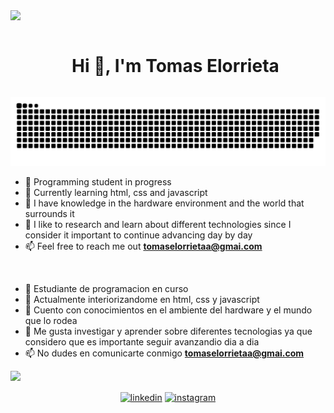 <img src="https://user-images.githubusercontent.com/73097560/115834477-dbab4500-a447-11eb-908a-139a6edaec5c.gif">
<div id="user-content-toc">
  <ul align="center">
    <summary><h1 style="display: inline-block">Hi 👋, I'm Tomas Elorrieta</h1></summary>
  </ul>
</div>
<div align="center">
  <img  src="https://github.com/1999AZZAR/1999AZZAR/blob/readme/resources/img/grid-snake.svg"
       alt="snake" /></a>
</div>

- 🔭 Programming student in progress
- 🌱 Currently learning html, css and javascript
- 📝 I have knowledge in the hardware environment and the world that surrounds it
- 💬 I like to research and learn about different technologies since I consider it important to continue advancing day by day
- 📫 Feel free to reach me out **tomaselorrietaa@gmai.com**

<br>

- 🔭 Estudiante de programacion en curso
- 🌱 Actualmente interiorizandome en html, css y javascript
- 📝 Cuento con conocimientos en el ambiente del hardware y el mundo que lo rodea
- 💬 Me gusta investigar y aprender sobre diferentes tecnologias ya que considero que es importante seguir avanzandio dia a dia
- 📫 No dudes en comunicarte conmigo **tomaselorrietaa@gmai.com** 


<img src="https://user-images.githubusercontent.com/73097560/115834477-dbab4500-a447-11eb-908a-139a6edaec5c.gif">

<p align="center">
<a href="https://www.linkedin.com/in/tomas-elorrieta/" target="blank"><img align="center" src="https://user-images.githubusercontent.com/88904952/234979284-68c11d7f-1acc-4f0c-ac78-044e1037d7b0.png" alt="linkedin" height="50" width="50" /></a>
<a href="https://www.instagram.com/tomas.elorrieta/" target="blank"><img align="center" src="https://user-images.githubusercontent.com/88904952/234981169-2dd1e58f-4b7e-468c-8213-034ba62156c3.png" alt="instagram" height="50" width="50" /></a>
